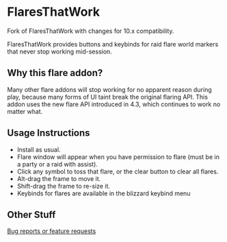 # FlaresThatWork
Fork of FlaresThatWork with changes for 10.x compatibility.

FlaresThatWork provides buttons and keybinds for raid flare world markers that never stop working mid-session.

## Why this flare addon?
Many other flare addons will stop working for no apparent reason during play, because many forms of UI taint break the original flaring API. This addon uses the new flare API introduced in 4.3, which continues to work no matter what.

## Usage Instructions
- Install as usual.
- Flare window will appear when you have permission to flare (must be in a party or a raid with assist).
- Click any symbol to toss that flare, or the clear button to clear all flares.
- Alt-drag the frame to move it.
- Shift-drag the frame to re-size it.
- Keybinds for flares are available in the blizzard keybind menu

## Other Stuff
[Bug reports or feature requests](https://github.com/bloerwald/FlaresThatWork/issues)
